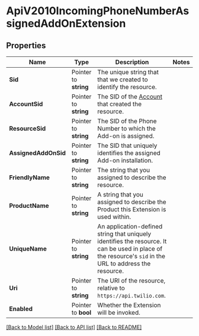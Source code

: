 # ApiV2010IncomingPhoneNumberAssignedAddOnExtension

## Properties

Name | Type | Description | Notes
------------ | ------------- | ------------- | -------------
**Sid** | Pointer to **string** | The unique string that that we created to identify the resource. |
**AccountSid** | Pointer to **string** | The SID of the [Account](https://www.twilio.com/docs/iam/api/account) that created the resource. |
**ResourceSid** | Pointer to **string** | The SID of the Phone Number to which the Add-on is assigned. |
**AssignedAddOnSid** | Pointer to **string** | The SID that uniquely identifies the assigned Add-on installation. |
**FriendlyName** | Pointer to **string** | The string that you assigned to describe the resource. |
**ProductName** | Pointer to **string** | A string that you assigned to describe the Product this Extension is used within. |
**UniqueName** | Pointer to **string** | An application-defined string that uniquely identifies the resource. It can be used in place of the resource's `sid` in the URL to address the resource. |
**Uri** | Pointer to **string** | The URI of the resource, relative to `https://api.twilio.com`. |
**Enabled** | Pointer to **bool** | Whether the Extension will be invoked. |

[[Back to Model list]](../README.md#documentation-for-models) [[Back to API list]](../README.md#documentation-for-api-endpoints) [[Back to README]](../README.md)


